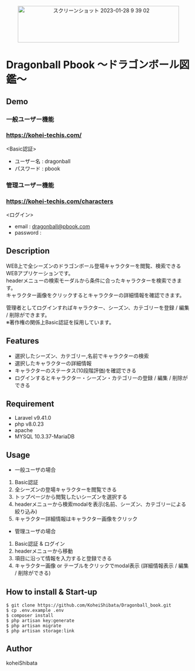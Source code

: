 <p align="center">
<img width="440" height="100" alt="スクリーンショット 2023-01-28 9 39 02" src="https://user-images.githubusercontent.com/115211493/224544122-626ba81d-34e1-4b46-886c-47250c471ca2.png">
</p>

# Dragonball Pbook 〜ドラゴンボール図鑑〜

## Demo
### 一般ユーザー機能
### https://kohei-techis.com/
<Basic認証>
- ユーザー名 : dragonball
- パスワード : pbook
<div align="center">
<!-- <video controls src="https://user-images.githubusercontent.com/52269577/215363313-51ea18d2-9b9b-49af-9266-08924c237ebb.mov"></video> -->
</div>

### 管理ユーザー機能
### https://kohei-techis.com/characters
<ログイン>　
- email : dragonball@pbook.com
- password : <!-- ZZ4genen -->
<div align="center">
<!-- <video controls src="https://user-images.githubusercontent.com/52269577/215363313-51ea18d2-9b9b-49af-9266-08924c237ebb.mov"></video> -->
</div>

## Description
WEB上で全シーズンのドラゴンボール登場キャラクターを閲覧、検索できるWEBアプリケーションです。<br>
headerメニューの検索モーダルから条件に合ったキャラクターを検索できます。<br>
キャラクター画像をクリックするとキャラクターの詳細情報を確認できます。<br>

管理者としてログインすればキャラクター、シーズン、カテゴリーを登録 / 編集 / 削除ができます。<br>
※著作権の関係上Basic認証を採用しています。

## Features
- 選択したシーズン、カテゴリー,名前でキャラクターの検索
- 選択したキャラクターの詳細情報
- キャラクターのステータス(10段階評価)を確認できる
- ログインするとキャラクター・シーズン・カテゴリーの登録 / 編集 / 削除ができる


## Requirement
- Laravel v9.41.0
- php v8.0.23
- apache
- MYSQL 10.3.37-MariaDB

## Usage
- 一般ユーザの場合
1. Basic認証
2. 全シーズンの登場キャラクターを閲覧できる
3. トップページから閲覧したいシーズンを選択する
4. headerメニューから検索modalを表示(名前、シーズン、カテゴリーによる絞り込み)
5. キャラクター詳細情報はキャラクター画像をクリック

- 管理ユーザの場合
1. Basic認証 & ログイン
2. headerメニューから移動
3. 項目に沿って情報を入力すると登録できる
4. キャラクター画像 or テーブルをクリックでmodal表示 (詳細情報表示 / 編集 / 削除ができる)

## How to install & Start-up
```
$ git clone https://github.com/KoheiShibata/Dragonball_book.git
$ cp .env.example .env
$ composer install
$ php artisan key:generate
$ php artisan migrate
$ php artisan storage:link
```

## Author
koheiShibata